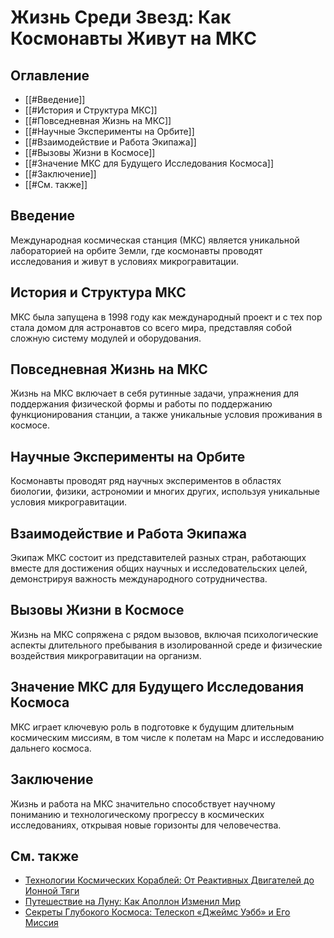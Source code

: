# Жизнь Среди Звезд: Как Космонавты Живут на МКС

## Оглавление
- [[#Введение]]
- [[#История и Структура МКС]]
- [[#Повседневная Жизнь на МКС]]
- [[#Научные Эксперименты на Орбите]]
- [[#Взаимодействие и Работа Экипажа]]
- [[#Вызовы Жизни в Космосе]]
- [[#Значение МКС для Будущего Исследования Космоса]]
- [[#Заключение]]
- [[#См. также]]

## Введение
Международная космическая станция (МКС) является уникальной лабораторией на орбите Земли, где космонавты проводят исследования и живут в условиях микрогравитации.

## История и Структура МКС
МКС была запущена в 1998 году как международный проект и с тех пор стала домом для астронавтов со всего мира, представляя собой сложную систему модулей и оборудования.

## Повседневная Жизнь на МКС
Жизнь на МКС включает в себя рутинные задачи, упражнения для поддержания физической формы и работы по поддержанию функционирования станции, а также уникальные условия проживания в космосе.

## Научные Эксперименты на Орбите
Космонавты проводят ряд научных экспериментов в областях биологии, физики, астрономии и многих других, используя уникальные условия микрогравитации.

## Взаимодействие и Работа Экипажа
Экипаж МКС состоит из представителей разных стран, работающих вместе для достижения общих научных и исследовательских целей, демонстрируя важность международного сотрудничества.

## Вызовы Жизни в Космосе
Жизнь на МКС сопряжена с рядом вызовов, включая психологические аспекты длительного пребывания в изолированной среде и физические воздействия микрогравитации на организм.

## Значение МКС для Будущего Исследования Космоса
МКС играет ключевую роль в подготовке к будущим длительным космическим миссиям, в том числе к полетам на Марс и исследованию дальнего космоса.

## Заключение
Жизнь и работа на МКС значительно способствует научному пониманию и технологическому прогрессу в космических исследованиях, открывая новые горизонты для человечества.

## См. также
- [Технологии Космических Кораблей: От Реактивных Двигателей до Ионной Тяги](spacecraft-technology.md)
- [Путешествие на Луну: Как Аполлон Изменил Мир](moon-landing-apollo.md)
- [Секреты Глубокого Космоса: Телескоп «Джеймс Уэбб» и Его Миссия](james-webb-telescope-mission.md)
